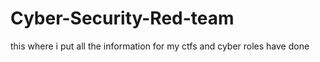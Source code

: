 # Cyber-Security-Red-team
this where i put all the information for my ctfs and cyber roles have done
